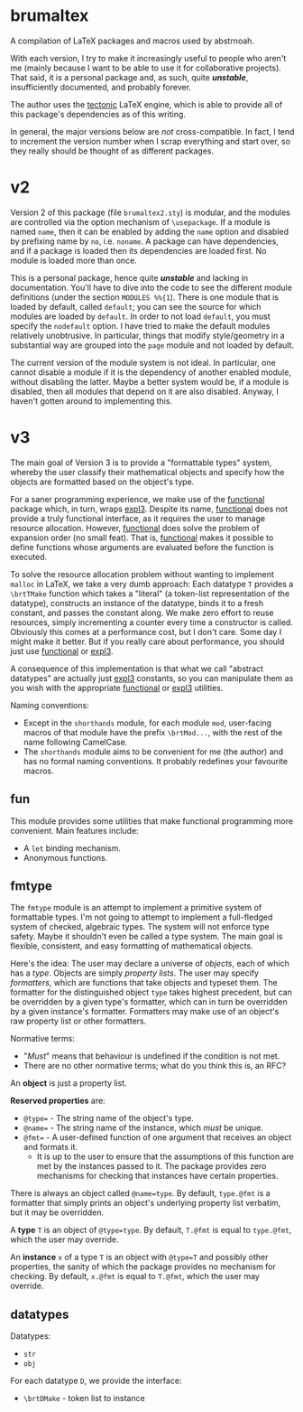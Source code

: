 brumaltex
=========

A compilation of LaTeX packages and macros used by abstrnoah.

With each version, I try to make it increasingly useful to people who aren't me
(mainly because I want to be able to use it for collaborative projects). That
said, it is a personal package and, as such, quite ___unstable___,
insufficiently documented, and probably forever.

The author uses the [tectonic] LaTeX engine, which is able to provide all of
this package's dependencies as of this writing.

In general, the major versions below are _not_ cross-compatible. In fact, I tend
to increment the version number when I scrap everything and start over, so they
really should be thought of as different packages.

# v2

Version 2 of this package (file `brumaltex2.sty`) is modular, and the modules
are controlled via the option mechanism of `\usepackage`. If a module is named
`name`, then it can be enabled by adding the `name` option and disabled by
prefixing name by `no`, i.e. `noname`. A package can have dependencies, and if a
package is loaded then its dependencies are loaded first. No module is loaded
more than once.

This is a personal package, hence quite ___unstable___ and lacking in
documentation. You'll have to dive into the code to see the different module
definitions (under the section `MODULES %%{1`). There is one module that is
loaded by default, called `default`; you can see the source for which modules
are loaded by `default`. In order to not load `default`, you must specify the
`nodefault` option. I have tried to make the default modules relatively
unobtrusive. In particular, things that modify style/geometry in a substantial
way are grouped into the `page` module and not loaded by default.

The current version of the module system is not ideal. In particular, one cannot
disable a module if it is the dependency of another enabled module, without
disabling the latter. Maybe a better system would be, if a module is disabled,
then all modules that depend on it are also disabled. Anyway, I haven't gotten
around to implementing this.

# v3

The main goal of Version 3 is to provide a "formattable types" system, whereby
the user classify their mathematical objects and specify how the objects are
formatted based on the object's type.

For a saner programming experience, we make use of the [functional] package
which, in turn, wraps [expl3]. Despite its name, [functional] does not provide a
truly functional interface, as it requires the user to manage resource
allocation. However, [functional] does solve the problem of expansion order (no
small feat). That is, [functional] makes it possible to define functions whose
arguments are evaluated before the function is executed.

To solve the resource allocation problem without wanting to implement
`malloc` in LaTeX, we take a very dumb approach: Each datatype `T`
provides a `\brtTMake` function which takes a "literal" (a token-list
representation of the datatype), constructs an instance of the datatype, binds
it to a fresh constant, and passes the constant along. We make zero effort to
reuse resources, simply incrementing a counter every time a constructor is
called. Obviously this comes at a performance cost, but I don't care. Some day I
might make it better. But if you really care about performance, you should just
use [functional] or [expl3].

A consequence of this implementation is that what we call "abstract datatypes"
are actually just [expl3] constants, so you can manipulate them as you wish
with the appropriate [functional] or [expl3] utilities.

Naming conventions:
* Except in the `shorthands` module, for each module `mod`, user-facing macros
  of that module have the prefix `\brtMod...`, with the rest of the name
  following CamelCase.
* The `shorthands` module aims to be convenient for me (the author) and has no
  formal naming conventions. It probably redefines your favourite macros.

## fun

This module provides some utilities that make functional programming more
convenient. Main features include:
* A `let` binding mechanism.
* Anonymous functions.

## fmtype

The `fmtype` module is an attempt to implement a primitive system of formattable
types. I'm not going to attempt to implement a full-fledged system of checked,
algebraic types. The system will not enforce type safety. Maybe it shouldn't
even be called a type system. The main goal is flexible, consistent, and easy
formatting of mathematical objects.

Here's the idea: The user may declare a universe of _objects_, each of which has
a _type_. Objects are simply _property lists_. The user may specify
_formatters_, which are functions that take objects and typeset them. The
formatter for the distinguished object `type` takes highest precedent, but can
be overridden by a given type's formatter, which can in turn be overridden by a
given instance's formatter. Formatters may make use of an object's raw property
list or other formatters.

Normative terms:
* "_Must_" means that behaviour is undefined if the condition is not met.
* There are no other normative terms; what do you think this is, an RFC?

An __object__ is just a property list.

__Reserved properties__ are:
* `@type=` - The string name of the object's type.
* `@name=` - The string name of the instance, which _must_ be unique.
* `@fmt=` - A user-defined function of one argument that receives an object and
  formats it.
    * It is up to the user to ensure that the assumptions of this function are
      met by the instances passed to it. The package provides zero mechanisms
      for checking that instances have certain properties.

There is always an object called `@name=type`. By default, `type.@fmt` is a
formatter that simply prints an object's underlying property list verbatim, but
it may be overridden.

A __type__ `T` is an object of `@type=type`. By default, `T.@fmt` is equal to
`type.@fmt`, which the user may override.

An __instance__ `x` of a type `T` is an object with `@type=T` and possibly other
properties, the sanity of which the package provides no mechanism for checking.
By default, `x.@fmt` is equal to `T.@fmt`, which the user may override.

## datatypes

Datatypes:
* `str`
* `obj`

For each datatype `D`, we provide the interface:
* `\brtDMake` - token list to instance


[functional]: https://ctan.org/pkg/functional
[tectonic]: https://github.com/tectonic-typesetting/tectonic/
[expl3]: https://www.ctan.org/pkg/expl3
